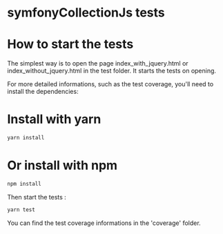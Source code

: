 # symfonyCollectionJs tests

# How to start the tests

The simplest way is to open the page index_with_jquery.html or index_without_jquery.html in the test folder. 
It starts the tests on opening.

For more detailed informations, such as the test coverage, you'll need to install the dependencies:

# Install with yarn
```sh
yarn install
```

# Or install with npm
```sh
npm install
```

Then start the tests :

```sh
yarn test
```

You can find the test coverage informations in the 'coverage' folder.